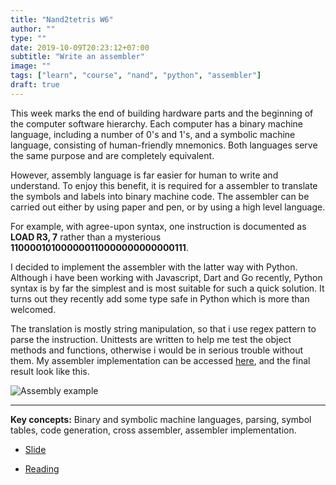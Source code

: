 ```yaml
---
title: "Nand2tetris W6"
author: ""
type: ""
date: 2019-10-09T20:23:12+07:00
subtitle: "Write an assembler"
image: ""
tags: ["learn", "course", "nand", "python", "assembler"]
draft: true
---
```


This week marks the end of building hardware parts and the beginning of the computer software hierarchy. Each computer has a binary machine language, including a number of 0's and 1's, and a symbolic machine language, consisting of human-friendly mnemonics. Both languages serve the same purpose and are completely equivalent.

However, assembly language is far easier for human to write and understand. To enjoy this benefit, it is required for a assembler to translate the symbols and labels into binary machine code. The assembler can  be carried out either by using paper and pen, or by using a high level language.

For example, with agree-upon syntax, one instruction is documented as **LOAD R3, 7** rather than a mysterious **110000101000000110000000000000111**.

I decided to implement the assembler with the latter way with Python. Although i have been working with Javascript, Dart and Go recently, Python syntax is by far the simplest and is most suitable for such a quick solution. It turns out they recently add some type safe in Python which is more than welcomed.

The translation is mostly string manipulation, so that i use regex pattern to parse the instruction. Unittests are written to help me test the object methods and functions, otherwise i would be in serious trouble without them. My assembler implementation can be accessed [here][assembler], and the final result look like this.

![Assembly example](/images/assembly.png)

---

**Key concepts:** Binary and symbolic machine languages, parsing, symbol tables, code generation, cross assembler, assembler implementation.

- [Slide][slide]

- [Reading][chapter6]

[slide]: https://docs.wixstatic.com/ugd/56440f_65a2d8eef0ed4e0ea2471030206269b5.pdf
[chapter6]: https://docs.wixstatic.com/ugd/44046b_89a8e226476741a3b7c5204575b8a0b2.pdf
[assembler]: https://github.com/hieutle2011/nand2tetris/tree/master/assembler